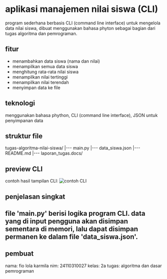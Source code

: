 # aplikasi manajemen nilai siswa (CLI)
program sederhana berbasis CLI (command line interface) untuk mengelola data nilai siswa, dibuat menggunakan bahasa phyton sebagai bagian dari tugas algoritma dan pemrograman.
## fitur
- menambahkan data siswa (nama dan nilai)
- menampilkan semua data siswa
- menghitung rata-rata nilai siswa
- menampilkan nilai tertinggi
- menampilkan nilai terendah
- menyimpan data ke file
## teknologi
menggunakan bahasa phython, CLI (command line interface), JSON untuk penyimpanan data
## struktur file
tugas-algoritma-nilai-siswa/ |--- main.py |--- data_siswa.json |---  README.md |--- laporan_tugas.docs/
## preview CLI
contoh hasil tampilan CLI: 
![contoh CLI](assets/tampilan_seluruj_data.png)
## penjelasan singkat
file 'main.py' berisi logika program CLI. data yang di input pengguna akan disimpan sementara di memori, lalu dapat disimpan permanen ke dalam file 'data_siswa.json'.
---
## pembuat
nama: fio lola karmila
nim: 24110310027
kelas: 2a
tugas: algoritma dan dasar pemrograman

